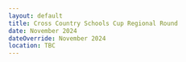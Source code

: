 ```yaml
---
layout: default
title: Cross Country Schools Cup Regional Round
date: November 2024
dateOverride: November 2024
location: TBC
---
```

